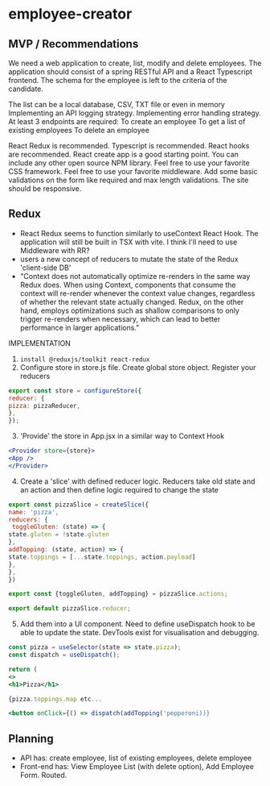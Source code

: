 # employee-creator

## MVP / Recommendations

We need a web application to create, list, modify and delete employees. The application should consist of a spring RESTful API and a React Typescript frontend. The schema for the employee is left to the criteria of the candidate.

The list can be a local database, CSV, TXT file or even in memory
Implementing an API logging strategy.
Implementing error handling strategy.
At least 3 endpoints are required:
To create an employee
To get a list of existing employees
To delete an employee

React Redux is recommended.
Typescript is recommended.
React hooks are recommended.
React create app is a good starting point.
You can include any other open source NPM library.
Feel free to use your favorite CSS framework.
Feel free to use your favorite middleware.
Add some basic validations on the form like required and max length validations.
The site should be responsive.

## Redux

- React Redux seems to function similarly to useContext React Hook. The application will still be built in TSX with vite. I think I'll need to use Middleware with RR?
- users a new concept of reducers to mutate the state of the Redux 'client-side DB'
- "Context does not automatically optimize re-renders in the same way Redux does. When using Context, components that consume the context will re-render whenever the context value changes, regardless of whether the relevant state actually changed. Redux, on the other hand, employs optimizations such as shallow comparisons to only trigger re-renders when necessary, which can lead to better performance in larger applications."

IMPLEMENTATION
1. ``` install @reduxjs/toolkit react-redux ```
2. Configure store in store.js file. Create global store object. Register your reducers
```js
export const store = configureStore({
reducer: {
pizza: pizzaReducer,
},
});
```
3. 'Provide' the store in App.jsx in a similar way to Context Hook
```jsx
<Provider store={store}>
<App />
</Provider>
```
4. Create a 'slice' with defined reducer logic. Reducers take old state and an action and then define logic required to change the state
```js
export const pizzaSlice = createSlice({
name: 'pizza',
reducers: {
 toggleGluten: (state) => {
state.gluten = !state.gluten
},
addTopping: (state, action) => {
state.toppings = [...state.toppings, action.payload]
},
},
})

export const {toggleGluten, addTopping} = pizzaSlice.actions;

export default pizzaSlice.reducer;
```
5. Add them into a UI component. Need to define useDispatch hook to be able to update the state. DevTools exist for visualisation and debugging.
```jsx
const pizza = useSelector(state => state.pizza);
const dispatch = useDispatch();

return (
<>
<h1>Pizza</h1>

{pizza.toppings.map etc...

<button onClick={() => dispatch(addTopping('pepperoni))}
```

## Planning 

- API has: create employee, list of existing employees, delete employee
- Front-end has: View Employee List (with delete option), Add Employee Form. Routed.

